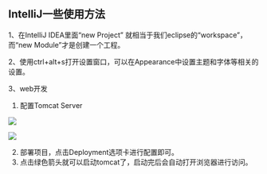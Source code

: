 ## IntelliJ一些使用方法

1、在IntelliJ IDEA里面“new Project” 就相当于我们eclipse的“workspace”，而“new Module”才是创建一个工程。

2、使用ctrl+alt+s打开设置窗口，可以在Appearance中设置主题和字体等相关的设置。

3、web开发 

1. 配置Tomcat Server
   
![](jekyll/images/server1.png)  


![](jekyll/images/server2.png)

2. 部署项目，点击Deployment选项卡进行配置即可。
3. 点击绿色箭头就可以启动tomcat了，启动完后会自动打开浏览器进行访问。
